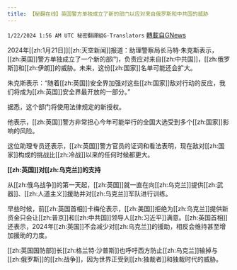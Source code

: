 ```yaml
---
title: 【秘翻在线】英国警方单独成立了新的部门以应对来自俄罗斯和中共国的威胁
---
```

`1/22/2024 1:56 AM UTC 秘密翻譯組G-Translators` [轉載自GNews](https://gnews.org/articles/2240682)

2024年[[zh:1月21日]][[zh:天空新闻]]报道：助理警察局长马特·朱克斯表示，[[zh:英国]]警方单独成立了一个新的部门，负责应对来自[[zh:中共国]]，[[zh:俄罗斯]]和[[zh:伊朗]]的威胁。未来，这份[[zh:国家]]名单可能还会扩大。

朱克斯表示：“随着[[zh:英国]]安全界加强对这些[[zh:国家]]敌对行动的反应，我们将成为[[zh:英国]]安全界最开放的一部分。”

据悉，这个部门将使用法律规定的新授权。

他表示，[[zh:英国]]警方非常担心今年可能举行的全国大选受到多个[[zh:国家]]影响的风险。

这位助理专员还表示，[[zh:英国]]警方官员的证词和看法表明，现在敌对[[zh:国家]]构成的挑战比[[zh:冷战]]以来的任何时候都更大。

**[[zh:英国]]对[[zh:乌克兰]]的支持**

从[[zh:俄乌战争]]的第一天起，[[zh:英国]]就一直在向[[zh:乌克兰]]提供[[zh:武器]]、[[zh:人道主义]]援助并对[[zh:乌克兰]]军队进行训练。

早些时候，前[[zh:英国首相]]卡梅伦表示，[[zh:美国]]拒绝为[[zh:乌克兰]]提供新资金只会让[[zh:普京]]和[[zh:中共国]]领导人[[zh:习近平]]满意。[[zh:英国首相]]还表示，2024年[[zh:英国]]不会减少对[[zh:乌克兰]]的援助，相反会维持甚至增加援助的力度。

[[zh:英国国防部]]长[[zh:格兰特·沙普斯]]也呼吁西方防止[[zh:乌克兰]]输掉与[[zh:俄罗斯]]的[[zh:战争]]，因为世界正受到[[zh:独裁者]]和独裁时代的威胁。
